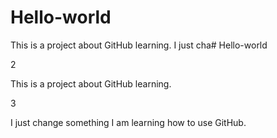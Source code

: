 # Hello-world
This is a  project about GitHub learning.
I just cha# Hello-world

2

This is a  project about GitHub learning.

3

I just change  something
I am learning how to use GitHub.
